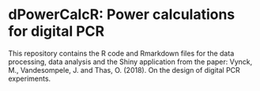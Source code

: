 # dPowerCalcR: Power calculations for digital PCR

This repository contains the R code and Rmarkdown files for the data processing, data analysis and the Shiny application from the paper:
Vynck, M., Vandesompele, J. and Thas, O. (2018). On the design of digital PCR experiments.